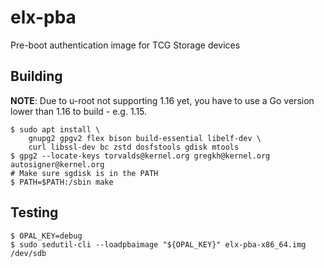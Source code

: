 # elx-pba

Pre-boot authentication image for TCG Storage devices

## Building

**NOTE**: Due to u-root not supporting 1.16 yet, you have to use a Go version
lower than 1.16 to build - e.g. 1.15.

```
$ sudo apt install \
    gnupg2 gpgv2 flex bison build-essential libelf-dev \
    curl libssl-dev bc zstd dosfstools gdisk mtools
$ gpg2 --locate-keys torvalds@kernel.org gregkh@kernel.org autosigner@kernel.org
# Make sure sgdisk is in the PATH
$ PATH=$PATH:/sbin make
```

## Testing

```
$ OPAL_KEY=debug
$ sudo sedutil-cli --loadpbaimage "${OPAL_KEY}" elx-pba-x86_64.img /dev/sdb
```
